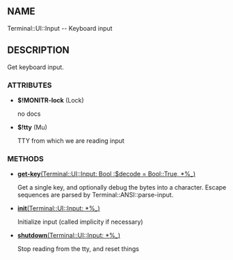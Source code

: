 ## NAME

Terminal::UI::Input -- Keyboard input

## DESCRIPTION

Get keyboard input.

### ATTRIBUTES

* **$!MONITR-lock** (Lock)

  no docs

* **$!tty** (Mu)

  TTY from which we are reading input


### METHODS

* [**get-key**(Terminal::UI::Input: Bool :$decode = Bool::True, *%_)](https://git.sr.ht/~bduggan/raku-terminal-ui/tree/0.0.11/lib/Terminal/UI/Input.rakumod#L32)

  Get a single key, and optionally debug the bytes into a character. Escape sequences are parsed by Terminal::ANSI::parse-input.

* [**init**(Terminal::UI::Input: *%_)](https://git.sr.ht/~bduggan/raku-terminal-ui/tree/0.0.11/lib/Terminal/UI/Input.rakumod#L19)

  Initialize input (called implicity if necessary)

* [**shutdown**(Terminal::UI::Input: *%_)](https://git.sr.ht/~bduggan/raku-terminal-ui/tree/0.0.11/lib/Terminal/UI/Input.rakumod#L25)

  Stop reading from the tty, and reset things
